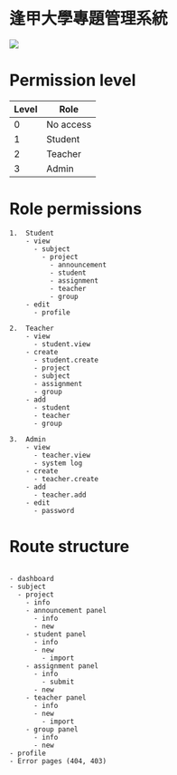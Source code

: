 # 逢甲大學專題管理系統

[![](https://wakatime.com/badge/user/09ce4786-a8a5-43eb-8a65-50ad8684b5da/project/7e57b855-98dd-4e41-b974-e1700377fa86.svg)](https://wakatime.com/badge/user/09ce4786-a8a5-43eb-8a65-50ad8684b5da/project/7e57b855-98dd-4e41-b974-e1700377fa86)

# Permission level

| Level | Role      |
| ----- | --------- |
| 0     | No access |
| 1     | Student   |
| 2     | Teacher   |
| 3     | Admin     |


# Role permissions

```
1.  Student
    - view
      - subject
        - project
          - announcement
          - student
          - assignment
          - teacher
          - group
    - edit
      - profile

2.  Teacher
    - view
      - student.view
    - create
      - student.create
      - project
      - subject
      - assignment
      - group
    - add
      - student
      - teacher
      - group

3.  Admin
    - view
      - teacher.view
      - system log
    - create
      - teacher.create
    - add
      - teacher.add
    - edit
      - password
```

# Route structure

```

- dashboard
- subject
  - project
    - info
    - announcement panel
      - info
      - new
    - student panel
      - info
      - new
        - import
    - assignment panel
      - info
        - submit
      - new
    - teacher panel
      - info
      - new
        - import
    - group panel
      - info
      - new
- profile
- Error pages (404, 403)
```
